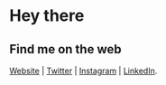 # Hey there


## Find me on the web
[Website](https://marcelrojas.vercel.app) | [Twitter](https://twitter.com/marcelrojas_) | [Instagram](https://www.instagram.com/marcelrojas_) | [LinkedIn](https://www.linkedin.com/in/whyismarcel).
